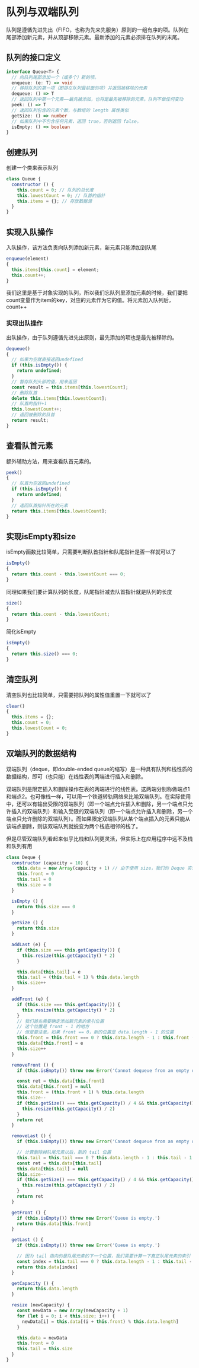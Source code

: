 # 队列与双端队列

队列是遵循先进先出（FIFO，也称为先来先服务）原则的一组有序的项。队列在尾部添加新元素，并从顶部移除元素。最新添加的元素必须排在队列的末尾。

## 队列的接口定义

```typescript
interface Queue<T> {
  // 向队列尾部添加一个（或多个）新的项。
  enqueue: (e: T) => void
  // 移除队列的第一项（即排在队列最前面的项）并返回被移除的元素
  dequeue: () => T
  // 返回队列中第一个元素——最先被添加，也将是最先被移除的元素。队列不做任何变动
  peek: () => T
  // 返回队列包含的元素个数，与数组的 length 属性类似
  getSize: () => number
  // 如果队列中不包含任何元素，返回 true，否则返回 false。
  isEmpty: () => boolean
}
```

## 创建队列

创建一个类来表示队列

```javascript
class Queue {
  constructor () {
    this.count = 0; // 队列的总长度
    this.lowestCount = 0; // 队首的指针
    this.items = {}; // 存放数据源
  }
}
```

## 实现入队操作

入队操作，该方法负责向队列添加新元素，新元素只能添加到队尾

```javascript
enqueue(element)
{
  this.items[this.count] = element;
  this.count++;
}
```

我们这里是基于对象实现的队列，所以我们忘队列里添加元素的时候，我们要把count变量作为item的key，对应的元素作为它的值。将元素加入队列后，count++

### 实现出队操作

出队操作，由于队列遵循先进先出原则，最先添加的项也是最先被移除的。

```javascript
dequeue()
{
  // 如果为空就直接返回undefined
  if (this.isEmpty()) {
    return undefined;
  }
  // 暂存队列头部的值，用来返回
  const result = this.items[this.lowestCount];
  // 删除队首
  delete this.items[this.lowestCount];
  // 队首的指针+1
  this.lowestCount++;
  // 返回被删除的队首
  return result;
}
```

## 查看队首元素

额外辅助方法，用来查看队首元素的。

```javascript
peek()
{
  // 队首为空返回undefined
  if (this.isEmpty()) {
    return undefined;
  }
  // 返回队首指针所在的元素
  return this.items[this.lowestCount];
}
```

## 实现isEmpty和size

isEmpty函数比较简单，只需要判断队首指针和队尾指针是否一样就可以了

```javascript
isEmpty()
{
  return this.count - this.lowestCount === 0;
}
```

同理如果我们要计算队列的长度，队尾指针减去队首指针就是队列的长度

```javascript
size()
{
  return this.count - this.lowestCount;
}
```

简化isEmpty

```javascript
isEmpty()
{
  return this.size() === 0;
}
```

## 清空队列

清空队列也比较简单，只需要把队列的属性值重置一下就可以了

```javascript
clear()
{
  this.items = {};
  this.count = 0;
  this.lowestCount = 0;
}
```

## 双端队列的数据结构

双端队列（deque，即double-ended queue的缩写）是一种具有队列和栈性质的数据结构，即可（也只能）在线性表的两端进行插入和删除。

双端队列是限定插入和删除操作在表的两端进行的线性表。这两端分别称做端点1和端点2。也可像栈一样，可以用一个铁道转轨网络来比喻双端队列。在实际使用中，还可以有输出受限的双端队列（即一个端点允许插入和删除，另一个端点只允许插入的双端队列）和输入受限的双端队列（即一个端点允许插入和删除，另一个端点只允许删除的双端队列）。而如果限定双端队列从某个端点插入的元素只能从该端点删除，则该双端队列就蜕变为两个栈底相邻的栈了。

但是尽管双端队列看起来似乎比栈和队列更灵活，但实际上在应用程序中远不及栈和队列有用

```javascript
class Deque {
  constructor (capacity = 10) {
    this.data = new Array(capacity + 1) // 由于使用 size，我们的 Deque 实现不浪费空间
    this.front = 0
    this.tail = 0
    this.size = 0
  }

  isEmpty () {
    return this.size === 0
  }

  getSize () {
    return this.size
  }

  addLast (e) {
    if (this.size === this.getCapacity()) {
      this.resize(this.getCapacity() * 2)
    }

    this.data[this.tail] = e
    this.tail = (this.tail + 1) % this.data.length
    this.size++
  }

  addFront (e) {
    if (this.size === this.getCapacity()) {
      this.resize(this.getCapacity() * 2)
    }
    // 我们首先需要确定添加新元素的索引位置
    // 这个位置是 front - 1 的地方
    // 但是要注意，如果 front == 0，新的位置是 data.length - 1 的位置
    this.front = this.front === 0 ? this.data.length - 1 : this.front - 1
    this.data[this.front] = e
    this.size++
  }

  removeFront () {
    if (this.isEmpty()) throw new Error('Cannot dequeue from an empty queue.')

    const ret = this.data[this.front]
    this.data[this.front] = null
    this.front = (this.front + 1) % this.data.length
    this.size--
    if (this.getSize() === this.getCapacity() / 4 && this.getCapacity() / 2 !== 0) {
      this.resize(this.getCapacity() / 2)
    }
    return ret
  }

  removeLast () {
    if (this.isEmpty()) throw new Error('Cannot dequeue from an empty queue.')

    // 计算删除掉队尾元素以后，新的 tail 位置
    this.tail = this.tail === 0 ? this.data.length - 1 : this.tail - 1
    const ret = this.data[this.tail]
    this.data[this.tail] = null
    this.size--
    if (this.getSize() === this.getCapacity() / 4 && this.getCapacity() / 2 !== 0) {
      this.resize(this.getCapacity() / 2)
    }
    return ret
  }

  getFront () {
    if (this.isEmpty()) throw new Error('Queue is empty.')
    return this.data[this.front]
  }

  getLast () {
    if (this.isEmpty()) throw new Error('Queue is empty.')

    // 因为 tail 指向的是队尾元素的下一个位置，我们需要计算一下真正队尾元素的索引
    const index = this.tail === 0 ? this.data.length - 1 : this.tail - 1
    return this.data[index]
  }

  getCapacity () {
    return this.data.length
  }

  resize (newCapacity) {
    const newData = new Array(newCapacity + 1)
    for (let i = 0; i < this.size; i++) {
      newData[i] = this.data[(i + this.front) % this.data.length]
    }

    this.data = newData
    this.front = 0
    this.tail = this.size
  }
}
```
